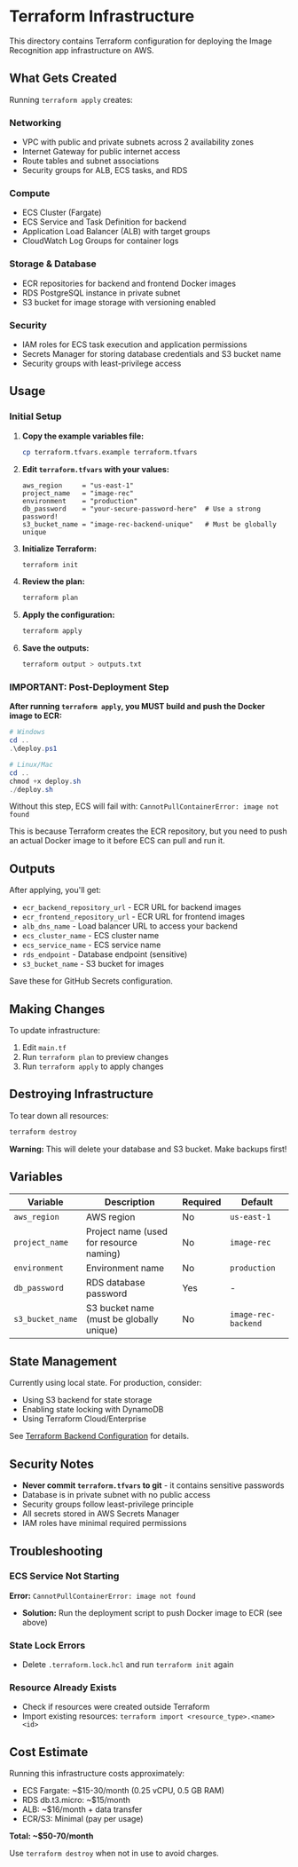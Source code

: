 # Terraform Infrastructure

This directory contains Terraform configuration for deploying the Image Recognition app infrastructure on AWS.

## What Gets Created

Running `terraform apply` creates:

### Networking
- VPC with public and private subnets across 2 availability zones
- Internet Gateway for public internet access
- Route tables and subnet associations
- Security groups for ALB, ECS tasks, and RDS

### Compute
- ECS Cluster (Fargate)
- ECS Service and Task Definition for backend
- Application Load Balancer (ALB) with target groups
- CloudWatch Log Groups for container logs

### Storage & Database
- ECR repositories for backend and frontend Docker images
- RDS PostgreSQL instance in private subnet
- S3 bucket for image storage with versioning enabled

### Security
- IAM roles for ECS task execution and application permissions
- Secrets Manager for storing database credentials and S3 bucket name
- Security groups with least-privilege access

## Usage

### Initial Setup

1. **Copy the example variables file:**
   ```bash
   cp terraform.tfvars.example terraform.tfvars
   ```

2. **Edit `terraform.tfvars` with your values:**
   ```hcl
   aws_region     = "us-east-1"
   project_name   = "image-rec"
   environment    = "production"
   db_password    = "your-secure-password-here"  # Use a strong password!
   s3_bucket_name = "image-rec-backend-unique"   # Must be globally unique
   ```

3. **Initialize Terraform:**
   ```bash
   terraform init
   ```

4. **Review the plan:**
   ```bash
   terraform plan
   ```

5. **Apply the configuration:**
   ```bash
   terraform apply
   ```

6. **Save the outputs:**
   ```bash
   terraform output > outputs.txt
   ```

### IMPORTANT: Post-Deployment Step

**After running `terraform apply`, you MUST build and push the Docker image to ECR:**

```powershell
# Windows
cd ..
.\deploy.ps1

# Linux/Mac
cd ..
chmod +x deploy.sh
./deploy.sh
```

Without this step, ECS will fail with: `CannotPullContainerError: image not found`

This is because Terraform creates the ECR repository, but you need to push an actual Docker image to it before ECS can pull and run it.

## Outputs

After applying, you'll get:

- `ecr_backend_repository_url` - ECR URL for backend images
- `ecr_frontend_repository_url` - ECR URL for frontend images
- `alb_dns_name` - Load balancer URL to access your backend
- `ecs_cluster_name` - ECS cluster name
- `ecs_service_name` - ECS service name
- `rds_endpoint` - Database endpoint (sensitive)
- `s3_bucket_name` - S3 bucket for images

Save these for GitHub Secrets configuration.

## Making Changes

To update infrastructure:

1. Edit `main.tf`
2. Run `terraform plan` to preview changes
3. Run `terraform apply` to apply changes

## Destroying Infrastructure

To tear down all resources:

```bash
terraform destroy
```

**Warning:** This will delete your database and S3 bucket. Make backups first!

## Variables

| Variable | Description | Required | Default |
|----------|-------------|----------|---------|
| `aws_region` | AWS region | No | `us-east-1` |
| `project_name` | Project name (used for resource naming) | No | `image-rec` |
| `environment` | Environment name | No | `production` |
| `db_password` | RDS database password | Yes | - |
| `s3_bucket_name` | S3 bucket name (must be globally unique) | No | `image-rec-backend` |

## State Management

Currently using local state. For production, consider:
- Using S3 backend for state storage
- Enabling state locking with DynamoDB
- Using Terraform Cloud/Enterprise

See [Terraform Backend Configuration](https://www.terraform.io/docs/language/settings/backends/index.html) for details.

## Security Notes

- **Never commit `terraform.tfvars` to git** - it contains sensitive passwords
- Database is in private subnet with no public access
- Security groups follow least-privilege principle
- All secrets stored in AWS Secrets Manager
- IAM roles have minimal required permissions

## Troubleshooting

### ECS Service Not Starting

**Error:** `CannotPullContainerError: image not found`
- **Solution:** Run the deployment script to push Docker image to ECR (see above)

### State Lock Errors

- Delete `.terraform.lock.hcl` and run `terraform init` again

### Resource Already Exists

- Check if resources were created outside Terraform
- Import existing resources: `terraform import <resource_type>.<name> <id>`

## Cost Estimate

Running this infrastructure costs approximately:
- ECS Fargate: ~$15-30/month (0.25 vCPU, 0.5 GB RAM)
- RDS db.t3.micro: ~$15/month
- ALB: ~$16/month + data transfer
- ECR/S3: Minimal (pay per usage)

**Total: ~$50-70/month**

Use `terraform destroy` when not in use to avoid charges.

